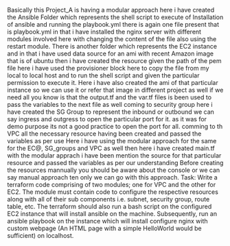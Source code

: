 Basically this Project_A is having a modular approach here i have created the Ansible Folder which represents the shell script to execute of Installation of ansible and running the playbook.yml there is again one file present that is playbook.yml in that i have installed the nginx server with different modules involved here with changing the content of the file also using the restart module.
There is another folder which represents the EC2 instance and in that i have used data source for an ami with recent Amazon image that is of ubuntu then i have created the resource given the path of the pem file here i have used the provisioner block here to copy the file from my local to local host and to run the shell script and given the particular permission to execute it. Here i have also created the ami of that particular instance so we can use it or refer that image in different project as well if we need all you know is that the output.tf and the var.tf files is been used to pass the variables to the next file as well
coming to security group here i have created the SG Group to represent the inbound or outbound we can say ingress and outgress to open the particular port for it. as it was for demo purpose its not a good practice to open the port for all.
comming to th VPC all the necessary resource having been created and passed the variables as per use
Here i have using the modular approach for the same for the EC@, SG_groups and VPC as well then here i have created main.tf with the modular apprach i have been mention the source for that particular resource and passed the variables as per our understanding
Before creating the resources mannually you should be aware about the console or we can say manual approach ten only we can go with this approach.
Task: Write a terraform code comprising of two modules; one for VPC and the other for EC2. The module must contain code to configure the respective resources along with all of their sub components i.e. subnet, security group, route table, etc. The terraform should also run a bash script on the configured EC2 instance that will install ansible on the machine. Subsequently, run an ansible playbook on the instance which will install configure nginx with custom webpage (An HTML page with a simple HelloWorld would be sufficient) on localhost.